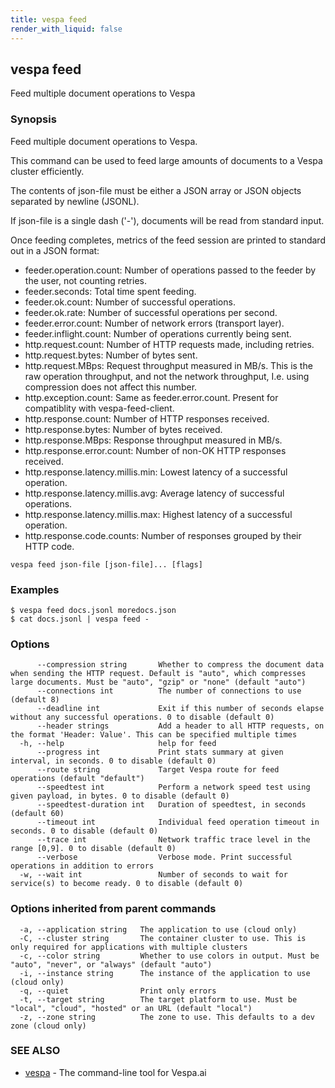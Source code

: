 ```yaml
---
title: vespa feed
render_with_liquid: false
---
```


## vespa feed

Feed multiple document operations to Vespa

### Synopsis

Feed multiple document operations to Vespa.

This command can be used to feed large amounts of documents to a Vespa cluster
efficiently.

The contents of json-file must be either a JSON array or JSON objects separated by
newline (JSONL).

If json-file is a single dash ('-'), documents will be read from standard input.

Once feeding completes, metrics of the feed session are printed to standard out
in a JSON format:

- feeder.operation.count: Number of operations passed to the feeder by the user,
  not counting retries.
- feeder.seconds: Total time spent feeding.
- feeder.ok.count: Number of successful operations.
- feeder.ok.rate: Number of successful operations per second.
- feeder.error.count: Number of network errors (transport layer).
- feeder.inflight.count: Number of operations currently being sent.
- http.request.count: Number of HTTP requests made, including retries.
- http.request.bytes: Number of bytes sent.
- http.request.MBps: Request throughput measured in MB/s. This is the raw
  operation throughput, and not the network throughput,
  I.e. using compression does not affect this number.
- http.exception.count: Same as feeder.error.count. Present for compatiblity
  with vespa-feed-client.
- http.response.count: Number of HTTP responses received.
- http.response.bytes: Number of bytes received.
- http.response.MBps: Response throughput measured in MB/s.
- http.response.error.count: Number of non-OK HTTP responses received.
- http.response.latency.millis.min: Lowest latency of a successful operation.
- http.response.latency.millis.avg: Average latency of successful operations.
- http.response.latency.millis.max: Highest latency of a successful operation.
- http.response.code.counts: Number of responses grouped by their HTTP code.


```
vespa feed json-file [json-file]... [flags]
```

### Examples

```
$ vespa feed docs.jsonl moredocs.json
$ cat docs.jsonl | vespa feed -
```

### Options

```
      --compression string       Whether to compress the document data when sending the HTTP request. Default is "auto", which compresses large documents. Must be "auto", "gzip" or "none" (default "auto")
      --connections int          The number of connections to use (default 8)
      --deadline int             Exit if this number of seconds elapse without any successful operations. 0 to disable (default 0)
      --header strings           Add a header to all HTTP requests, on the format 'Header: Value'. This can be specified multiple times
  -h, --help                     help for feed
      --progress int             Print stats summary at given interval, in seconds. 0 to disable (default 0)
      --route string             Target Vespa route for feed operations (default "default")
      --speedtest int            Perform a network speed test using given payload, in bytes. 0 to disable (default 0)
      --speedtest-duration int   Duration of speedtest, in seconds (default 60)
      --timeout int              Individual feed operation timeout in seconds. 0 to disable (default 0)
      --trace int                Network traffic trace level in the range [0,9]. 0 to disable (default 0)
      --verbose                  Verbose mode. Print successful operations in addition to errors
  -w, --wait int                 Number of seconds to wait for service(s) to become ready. 0 to disable (default 0)
```

### Options inherited from parent commands

```
  -a, --application string   The application to use (cloud only)
  -C, --cluster string       The container cluster to use. This is only required for applications with multiple clusters
  -c, --color string         Whether to use colors in output. Must be "auto", "never", or "always" (default "auto")
  -i, --instance string      The instance of the application to use (cloud only)
  -q, --quiet                Print only errors
  -t, --target string        The target platform to use. Must be "local", "cloud", "hosted" or an URL (default "local")
  -z, --zone string          The zone to use. This defaults to a dev zone (cloud only)
```

### SEE ALSO

* [vespa](vespa.html)	 - The command-line tool for Vespa.ai

